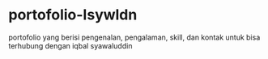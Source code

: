 # portofolio-Isywldn
portofolio yang berisi pengenalan, pengalaman, skill, dan kontak untuk bisa terhubung dengan iqbal syawaluddin
